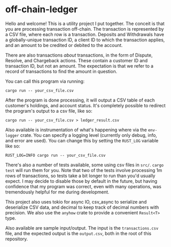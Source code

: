 # off-chain-ledger

Hello and welcome! This is a utility project I put together. The
conceit is that you are processing transaction off-chain. The
transaction is represented by a CSV file, where each row is a
transaction. Deposits and Withdrawals have a globally-unique
transaction ID, a client ID to which the transaction applies, and an
amount to be credited or debited to the account.

There are also transactions _about_ transactions, in the form of
Dispute, Resolve, and Chargeback actions. These contain a customer ID
and transaction ID, but not an amount. The expectation is that we
refer to a record of transactions to find the amount in question.

You can call this program via running:

```shell
cargo run -- your_csv_file.csv
```

After the program is done processing, it will output a CSV table of
each customer's holdings, and account status. It's completely possible
to redirect the program's output to a csv file, like so:

```shell
cargo run -- your_csv_file.csv > ledger_result.csv
```

Also available is instrumentation of what's happening where via the
`env-logger` crate. You can specify a logging level (currently only
debug, info, and error are used). You can change this by setting the
`RUST_LOG` variable like so:

```shell
RUST_LOG=INFO cargo run -- your_csv_file.csv
```

There's also a number of tests available, some using csv files in
`src/`. `cargo test` will run them for you. Note that two of the tests
involve processing 1m rows of transactions, so tests take a bit longer
to run than you'd usually expect. I may decide to disable those by
default in the future, but having confidence that my program was
correct, even with many operations, was tremendously helpful for me
during development.

This project also uses tokio for async IO, csv_async to serialize and
deserialize CSV data, and decimal to keep track of decimal numbers
with precision. We also use the `anyhow` crate to provide a convenient
`Result<T>` type.

Also available are sample input/output. The input is the `transactions.csv` file, and the expected output is the `output.csv`, both in the root of this repository.
